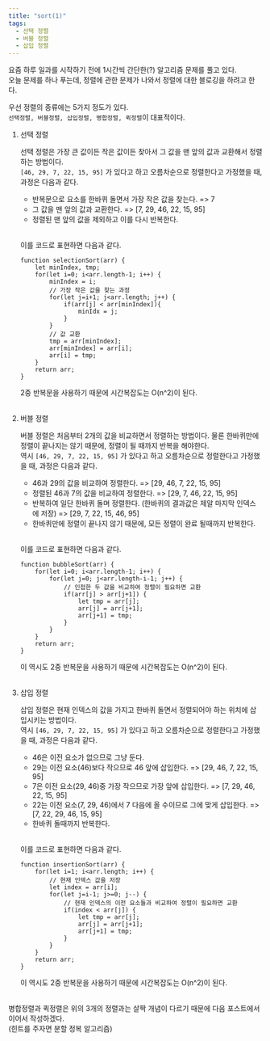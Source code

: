 ```yaml
---
title: "sort(1)"
tags:
  - 선택 정렬
  - 버블 정렬
  - 삽입 정렬
---
```


요즘 하루 일과를 시작하기 전에 1시간씩 간단한(?) 알고리즘 문제를 풀고 있다.  
오늘 문제를 하나 푸는데, 정렬에 관한 문제가 나와서 정렬에 대한 블로깅을 하려고 한다.  

우선 정렬의 종류에는 5가지 정도가 있다.  
`선택정렬, 버블정렬, 삽입정렬, 병합정렬, 퀵정렬`이 대표적이다.  

1. 선택 정렬  

    선택 정렬은 가장 큰 값이든 작은 값이든 찾아서 그 값을 맨 앞의 값과 교환해서 정렬하는 방법이다.  
    `[46, 29, 7, 22, 15, 95]` 가 있다고 하고 오름차순으로 정렬한다고 가정했을 때, 과정은 다음과 같다.  
  
    - 반복문으로 요소를 한바퀴 돌면서 가장 작은 값을 찾는다. => 7  
    - 그 값을 맨 앞의 값과 교환한다. => [7, 29, 46, 22, 15, 95]  
    - 정렬된 맨 앞의 값을 제외하고 이를 다시 반복한다.  
	<br>

	이를 코드로 표현하면 다음과 같다.  

	```
	function selectionSort(arr) {
		let minIndex, tmp;
		for(let i=0; i<arr.length-1; i++) {
			minIndex = i;
			// 가장 작은 값을 찾는 과정
			for(let j=i+1; j<arr.length; j++) {
				if(arr[j] < arr[minIndex]){
					minIdx = j;
				}
			}
			// 값 교환
			tmp = arr[minIndex];
			arr[minIndex] = arr[i];
			arr[i] = tmp;
		}
		return arr;
	}
	```

	2중 반복문을 사용하기 때문에 시간복잡도는 O(n^2)이 된다.  
	<br>
2. 버블 정렬  

    버블 정렬은 처음부터 2개의 값을 비교하면서 정렬하는 방법이다. 물론 한바퀴만에 정렬이 끝나지는 않기 때문에, 정렬이 될 때까지 반복을 해야한다.  
    역시 `[46, 29, 7, 22, 15, 95]` 가 있다고 하고 오름차순으로 정렬한다고 가정했을 때, 과정은 다음과 같다.  
  
	- 46과 29의 값을 비교하여 정렬한다. => [29, 46, 7, 22, 15, 95]  
	- 정렬된 46과 7의 값을 비교하여 정렬한다. => [29, 7, 46, 22, 15, 95]  
	- 반복하여 일단 한바퀴 돌며 정렬한다. (한바퀴의 결과값은 제알 마지막 인덱스에 저장) => [29, 7, 22, 15, 46, 95]  
	- 한바퀴만에 정렬이 끝나지 않기 때문에, 모든 정렬이 완료 될때까지 반복한다.  
	<br>

	이를 코드로 표현하면 다음과 같다.  

	```
	function bubbleSort(arr) {
		for(let i=0; i<arr.length-1; i++) {
			for(let j=0; j<arr.length-i-1; j++) {
				// 인접한 두 값을 비교하여 정렬이 필요하면 교환
				if(arr[j] > arr[j+1]) {
					let tmp = arr[j];
					arr[j] = arr[j+1];
					arr[j+1] = tmp;
				}
			}
		}
		return arr;
	}
	```

	이 역시도 2중 반복문을 사용하기 때문에 시간복잡도는 O(n^2)이 된다.  
	<br>
3. 삽입 정렬  

    삽입 정렬은 현재 인덱스의 값을 가지고 한바퀴 돌면서 정렬되어야 하는 위치에 삽입시키는 방법이다.  
    역시 `[46, 29, 7, 22, 15, 95]` 가 있다고 하고 오름차순으로 정렬한다고 가정했을 때, 과정은 다음과 같다.  
  
	- 46은 이전 요소가 없으므로 그냥 둔다.  
	- 29는 이전 요소(46)보다 작으므로 46 앞에 삽입한다. => [29, 46, 7, 22, 15, 95]
	- 7은 이전 요소(29, 46)중 가장 작으므로 가장 앞에 삽입한다. => [7, 29, 46, 22, 15, 95]
	- 22는 이전 요소(7, 29, 46)에서 7 다음에 올 수이므로 그에 맞게 삽입한다. => [7, 22, 29, 46, 15, 95]
	- 한바퀴 돌때까지 반복한다.  
	<br>

	이를 코드로 표현하면 다음과 같다.  
	
	```
	function insertionSort(arr) {
		for(let i=1; i<arr.length; i++) {
			// 현재 인덱스 값을 저장
			let index = arr[i];
			for(let j=i-1; j>=0; j--) {
				// 현재 인덱스의 이전 요소들과 비교하여 정렬이 필요하면 교환
				if(index < arr[j]) {
					let tmp = arr[j];
					arr[j] = arr[j+1];
					arr[j+1] = tmp;
				}
			}
		}
		return arr;
	}
	```

	이 역시도 2중 반복문을 사용하기 때문에 시간복잡도는 O(n^2)이 된다.  
    <br>

병합정렬과 퀵정렬은 위의 3개의 정렬과는 살짝 개념이 다르기 때문에 다음 포스트에서 이어서 작성하겠다.  
(힌트를 주자면 분할 정복 알고리즘)
